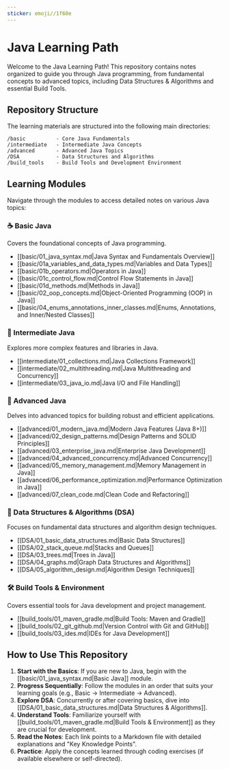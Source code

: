 ```yaml
---
sticker: emoji//1f60e
---
```

# Java Learning Path

Welcome to the Java Learning Path! This repository contains notes organized to guide you through Java programming, from fundamental concepts to advanced topics, including Data Structures & Algorithms and essential Build Tools.

## Repository Structure

The learning materials are structured into the following main directories:

```code
/basic          - Core Java Fundamentals
/intermediate   - Intermediate Java Concepts
/advanced       - Advanced Java Topics
/DSA            - Data Structures and Algorithms
/build_tools    - Build Tools and Development Environment
```

## Learning Modules

Navigate through the modules to access detailed notes on various Java topics:

### ☕ Basic Java

Covers the foundational concepts of Java programming.

- [[basic/01_java_syntax.md|Java Syntax and Fundamentals Overview]]
- [[basic/01a_variables_and_data_types.md|Variables and Data Types]]
- [[basic/01b_operators.md|Operators in Java]]
- [[basic/01c_control_flow.md|Control Flow Statements in Java]]
- [[basic/01d_methods.md|Methods in Java]]
- [[basic/02_oop_concepts.md|Object-Oriented Programming (OOP) in Java]]
- [[basic/04_enums_annotations_inner_classes.md|Enums, Annotations, and Inner/Nested Classes]]

### 🚀 Intermediate Java

Explores more complex features and libraries in Java.

- [[intermediate/01_collections.md|Java Collections Framework]]
- [[intermediate/02_multithreading.md|Java Multithreading and Concurrency]]
- [[intermediate/03_java_io.md|Java I/O and File Handling]]

### 🌟 Advanced Java

Delves into advanced topics for building robust and efficient applications.

- [[advanced/01_modern_java.md|Modern Java Features (Java 8+)]]
- [[advanced/02_design_patterns.md|Design Patterns and SOLID Principles]]
- [[advanced/03_enterprise_java.md|Enterprise Java Development]]
- [[advanced/04_advanced_concurrency.md|Advanced Concurrency]]
- [[advanced/05_memory_management.md|Memory Management in Java]]
- [[advanced/06_performance_optimization.md|Performance Optimization in Java]]
- [[advanced/07_clean_code.md|Clean Code and Refactoring]]

### 🧠 Data Structures & Algorithms (DSA)

Focuses on fundamental data structures and algorithm design techniques.

- [[DSA/01_basic_data_structures.md|Basic Data Structures]]
- [[DSA/02_stack_queue.md|Stacks and Queues]]
- [[DSA/03_trees.md|Trees in Java]]
- [[DSA/04_graphs.md|Graph Data Structures and Algorithms]]
- [[DSA/05_algorithm_design.md|Algorithm Design Techniques]]

### 🛠️ Build Tools & Environment

Covers essential tools for Java development and project management.

- [[build_tools/01_maven_gradle.md|Build Tools: Maven and Gradle]]
- [[build_tools/02_git_github.md|Version Control with Git and GitHub]]
- [[build_tools/03_ides.md|IDEs for Java Development]]

## How to Use This Repository

1. **Start with the Basics**: If you are new to Java, begin with the [[basic/01_java_syntax.md|Basic Java]] module.
2. **Progress Sequentially**: Follow the modules in an order that suits your learning goals (e.g., Basic -> Intermediate -> Advanced).
3. **Explore DSA**: Concurrently or after covering basics, dive into [[DSA/01_basic_data_structures.md|Data Structures & Algorithms]].
4. **Understand Tools**: Familiarize yourself with [[build_tools/01_maven_gradle.md|Build Tools & Environment]] as they are crucial for development.
5. **Read the Notes**: Each link points to a Markdown file with detailed explanations and "Key Knowledge Points".
6. **Practice**: Apply the concepts learned through coding exercises (if available elsewhere or self-directed).

